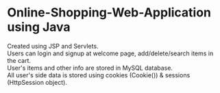 # Online-Shopping-Web-Application using Java
Created using JSP and Servlets.<br>
Users can login and signup at welcome page, add/delete/search items in the cart.<br>
User's items and other info are stored in MySQL database.<br>
All user's side data is stored using cookies (Cookie()) & sessions (HttpSession object).
